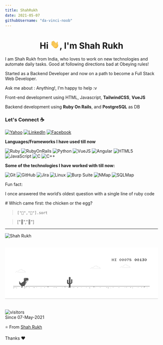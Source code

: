 ```yaml
---
title: ShahRukh
date: 2021-05-07
githubUsername: "da-vinci-noob"
---
```


<h1 align="center">Hi <img src="https://raw.githubusercontent.com/da-vinci-noob/da-vinci-noob/main/assets/Hi.gif"  style="width: 30px">, I'm Shah Rukh
</h1>
I am Shah Rukh from India, who loves to work on new technologies and automate daily tasks. Good at following directions bad at Obeying rules!

Started as a Backend Developer and now on a path to become a Full Stack Web Developer.

Ask me about : Anything!, I’m happy to help :v

Front-end development using HTML, Javascript, **TailwindCSS**, **VueJS**

Backend development using **Ruby On Rails**, and **PostgreSQL** as DB

### Let's Connect :coffee:

[![Yahoo](<https://img.shields.io/badge/-Ymail%20(Preferred)-000000?style=flat&logo=mail.ru&logoColor=1C3E5C>)](mailto:shah.xhtml@yahoo.com)
[![LinkedIn](https://img.shields.io/badge/-LinkedIn-000000?style=flat&logo=linkedin&logoColor=0A66C2)](https://www.linkedin.com/in/shahxrukh)
[![Facebook](https://img.shields.io/badge/-Facebook-000000?style=flat&logo=facebook)](https://www.facebook.com/shah.py)

**Languages/Frameworks I have used till now**

![Ruby](https://img.shields.io/badge/-Ruby-000000?style=flat&logo=ruby&logoColor=E80E12)
![RubyOnRails](https://img.shields.io/badge/-Ruby%20On%20Rails-000000?style=flat&logo=rubyonrails&logoColor=E80E12)
![Python](https://img.shields.io/badge/-Python-000000?style=flat&logo=python)
![VueJS](https://img.shields.io/badge/-VueJS-000000?style=flat&logo=Vue.js)
![Angular](https://img.shields.io/badge/-Angular%202+-000000?style=flat&logo=angular&logoColor=BD002E)
![HTML5](https://img.shields.io/badge/-HTML5-000000?style=flat&logo=HTML5)
![JavaScript](https://img.shields.io/badge/-JavaScript-000000?style=flat&logo=javascript)
![C](https://img.shields.io/badge/-C-000000?style=flat&logo=C&logoColor=00599C)
![C++](https://img.shields.io/badge/-C++-000000?style=flat&logo=C%2B%2B&logoColor=00599C)

**Some of the technologies I have worked with till now:**

![Git](https://img.shields.io/badge/-Git-000000?style=flat&logo=git)
![GitHub](https://img.shields.io/badge/-GitHub-000000?style=flat&logo=github)
![Jira](https://img.shields.io/badge/-Jira-000000?style=flat&logo=jira-software&logoColor=197CF7)
![Linux](https://img.shields.io/badge/-Linux-000000?style=flat&logo=linux&logoColor=FCC624)
![Burp Suite](https://img.shields.io/badge/-Burp%20Suite-000000?style=flat&logo=&logoColor=339933)
![NMap](https://img.shields.io/badge/-NMap-000000?style=flat&logo=&logoColor=61DAFB)
![SQLMap](https://img.shields.io/badge/-SQLMap-000000?style=flat)

Fun fact:

I once answered the world’s oldest question with a single line of ruby code

\# Which came first: the chicken or the egg?

> `["🥚","🐔"].sort`

> ["🐔","🥚"]

---

<img src="https://github-readme-stats.vercel.app/api/top-langs/?username=da-vinci-noob&layout=compact&hide=html" alt="Shah Rukh" />

<br />
<br />

![Dino](https://raw.githubusercontent.com/da-vinci-noob/da-vinci-noob/main/assets/dino.gif)
<br />
<br />

![visitors](https://visitor-badge.laobi.icu/badge?page_id=da-vinci-noob.visitors)
<br />
Since 07-May-2021

⭐️ From [Shah Rukh](https://github.com/da-vinci-noob)

Thanks :heart:
